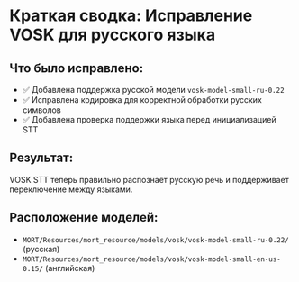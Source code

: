 # Краткая сводка: Исправление VOSK для русского языка

## Что было исправлено:
- ✅ Добавлена поддержка русской модели `vosk-model-small-ru-0.22`
- ✅ Исправлена кодировка для корректной обработки русских символов
- ✅ Добавлена проверка поддержки языка перед инициализацией STT

## Результат:
VOSK STT теперь правильно распознаёт русскую речь и поддерживает переключение между языками.

## Расположение моделей:
- `MORT/Resources/mort_resource/models/vosk/vosk-model-small-ru-0.22/` (русская)
- `MORT/Resources/mort_resource/models/vosk/vosk-model-small-en-us-0.15/` (английская)
